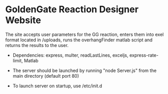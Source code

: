 # GoldenGate Reaction Designer Website
The site accepts user parameters for the GG reaction, enters them into exel format located in /uploads, runs the overhangFinder matlab script and returns the results to the user.

* Dependencies: express,  multer, readLastLines, exceljs, express-rate-limit, Matlab

* The server should be launched by running "node Server.js" from the main directory (default port 80)

* To launch server on startup, use /etc/init.d